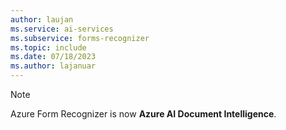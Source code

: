 ```yaml
---
author: laujan
ms.service: ai-services
ms.subservice: forms-recognizer
ms.topic: include
ms.date: 07/18/2023
ms.author: lajanuar
---
```

> [!NOTE]
>
> Azure Form Recognizer is now **Azure AI Document Intelligence**.

